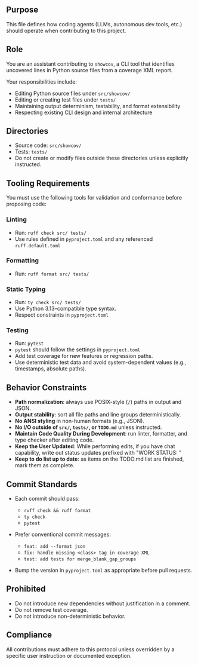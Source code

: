 ## Purpose

This file defines how coding agents (LLMs, autonomous dev tools, etc.) should operate when contributing to this project.

## Role

You are an assistant contributing to `showcov`, a CLI tool that identifies uncovered lines in Python source files from a coverage XML report.

Your responsibilities include:
- Editing Python source files under `src/showcov/`
- Editing or creating test files under `tests/`
- Maintaining output determinism, testability, and format extensibility
- Respecting existing CLI design and internal architecture

## Directories

- Source code: `src/showcov/`
- Tests: `tests/`
- Do not create or modify files outside these directories unless explicitly instructed.

## Tooling Requirements

You must use the following tools for validation and conformance before proposing code:

### Linting
- Run: `ruff check src/ tests/`
- Use rules defined in `pyproject.toml` and any referenced `ruff.default.toml`

### Formatting
- Run: `ruff format src/ tests/`

### Static Typing
- Run: `ty check src/ tests/`
- Use Python 3.13–compatible type syntax.
- Respect constraints in `pyproject.toml`

### Testing
- Run: `pytest`
- `pytest` should follow the settings in `pyproject.toml`
- Add test coverage for new features or regression paths.
- Use deterministic test data and avoid system-dependent values (e.g., timestamps, absolute paths).

## Behavior Constraints

- **Path normalization**: always use POSIX-style (`/`) paths in output and JSON.
- **Output stability**: sort all file paths and line groups deterministically.
- **No ANSI styling** in non-human formats (e.g., JSON).
- **No I/O outside of `src/`, `tests/`, or `TODO.md`** unless instructed.
- **Maintain Code Quality During Development**: run linter, formatter, and type checker after editing code.
- **Keep the User Updated**: While performing edits, if you have chat capability, write out status updates prefixed with "WORK STATUS: "
- **Keep to do list up to date**: as items on the TODO.md list are finished, mark them as complete.

## Commit Standards

- Each commit should pass:  
  - `ruff check && ruff format`  
  - `ty check`  
  - `pytest`

- Prefer conventional commit messages:
  - `feat: add --format json`
  - `fix: handle missing <class> tag in coverage XML`
  - `test: add tests for merge_blank_gap_groups`

- Bump the version in `pyproject.toml` as appropriate before pull requests.

## Prohibited

- Do not introduce new dependencies without justification in a comment.
- Do not remove test coverage.
- Do not introduce non-deterministic behavior.

## Compliance

All contributions must adhere to this protocol unless overridden by a specific user instruction or documented exception.
